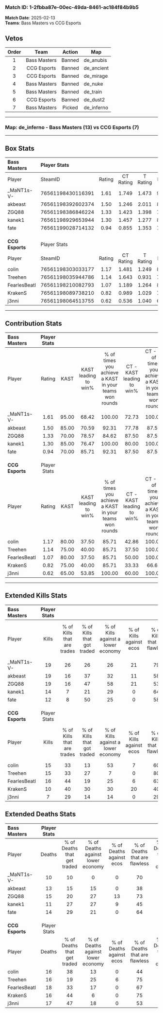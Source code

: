 ### Match ID: 1-2fbba87e-00ec-49da-8461-ac184f84b9b5  
**Match Date**: 2025-02-13  
**Teams**: Bass Masters vs CCG Esports  

## Vetos  

| Order | Team | Action | Map |
| :---: | :--: | :----: | --- |
| 1 | Bass Masters | Banned | de_anubis |
| 2 | CCG Esports | Banned | de_ancient |
| 3 | CCG Esports | Banned | de_mirage |
| 4 | Bass Masters | Banned | de_nuke |
| 5 | Bass Masters | Banned | de_train |
| 6 | CCG Esports | Banned | de_dust2 |
| 7 | Bass Masters | Picked | de_inferno |

---  

### **Map**: de_inferno - Bass Masters (13) vs CCG Esports (7)  
---  

## Box Stats  

| **Bass Masters** | Player Stats      |        |           |          |       |       |       |         |        |      |     |
| :- | :- | :-: | :-: | :-: | :-: | :-: | :-: | :-: | :-: | :-: | :-: |
| Player           | SteamID           | Rating | CT Rating | T Rating | KAST  |  ADR  | Kills | Assists | Deaths | K/D  | HS% |
| _MaNT1s-V-       | 76561198430116391 |  1.61  |   1.749   |  1.473   | 95.00 | 85.5  |  19   |    5    |   10   | 1.90 | 52  |
| akbeast          | 76561198392602374 |  1.50  |   1.246   |  2.011   | 85.00 | 102.2 |  19   |    3    |   13   | 1.46 | 52  |
| ZGQ88            | 76561198386846224 |  1.33  |   1.423   |  1.398   | 70.00 | 101.3 |  19   |    3    |   15   | 1.27 | 57  |
| kanek1           | 76561198929653944 |  1.30  |   1.457   |  1.277   | 85.00 | 83.9  |  14   |    8    |   11   | 1.27 | 42  |
| fate             | 76561199028714132 |  0.94  |   0.855   |  1.353   | 70.00 | 65.7  |  12   |    3    |   14   | 0.86 | 58  |
|                  |                   |        |           |          |       |       |       |         |        |      |     |
|                  |                   |        |           |          |       |       |       |         |        |      |     |
|                  |                   |        |           |          |       |       |       |         |        |      |     |
| **CCG Esports**  | Player Stats      |        |           |          |       |       |       |         |        |      |     |
| Player           | SteamID           | Rating | CT Rating | T Rating | KAST  |  ADR  | Kills | Assists | Deaths | K/D  | HS% |
| coIin            | 76561198303033177 |  1.17  |   1.481   |  1.249   | 80.00 | 88.5  |  15   |    4    |   16   | 0.94 | 40  |
| Treehen          | 76561198035944786 |  1.14  |   1.643   |  0.931   | 75.00 | 87.6  |  15   |    5    |   16   | 0.94 | 33  |
| FearlesBeatl     | 76561198210082793 |  1.07  |   1.189   |  1.264   | 80.00 | 63.0  |  16   |    3    |   18   | 0.89 | 50  |
| KrakenS          | 76561198089738210 |  0.82  |   0.989   |  1.029   | 75.00 | 58.2  |  10   |    3    |   16   | 0.63 | 70  |
| j3nni            | 76561198064513755 |  0.62  |   0.536   |  1.040   | 65.00 | 59.3  |   7   |   10    |   17   | 0.41 | 57  |
---  

## Contribution Stats  

| **Bass Masters** | Player Stats |       |                      |                                                        |                           |                                                             |                          |                                                            |
| :- | :-: | :-: | :-: | :-: | :-: | :-: | :-: | :-: |
| Player           |    Rating    | KAST  | KAST leading to win% | % of times you achieve a KAST in your teams won rounds | CT - KAST leading to win% | CT - % of times you achieve a KAST in your teams won rounds | T - KAST leading to win% | T - % of times you achieve a KAST in your teams won rounds |
| _MaNT1s-V-       |     1.61     | 95.00 |        68.42         |                         100.00                         |           72.73           |                           100.00                            |          62.50           |                           100.00                           |
| akbeast          |     1.50     | 85.00 |        70.59         |                         92.31                          |           77.78           |                            87.50                            |          62.50           |                           100.00                           |
| ZGQ88            |     1.33     | 70.00 |        78.57         |                         84.62                          |           87.50           |                            87.50                            |          66.67           |                           80.00                            |
| kanek1           |     1.30     | 85.00 |        76.47         |                         100.00                         |           80.00           |                           100.00                            |          71.43           |                           100.00                           |
| fate             |     0.94     | 70.00 |        85.71         |                         92.31                          |           87.50           |                            87.50                            |          83.33           |                           100.00                           |
|                  |              |       |                      |                                                        |                           |                                                             |                          |                                                            |
|                  |              |       |                      |                                                        |                           |                                                             |                          |                                                            |
|                  |              |       |                      |                                                        |                           |                                                             |                          |                                                            |
| **CCG Esports**  | Player Stats |       |                      |                                                        |                           |                                                             |                          |                                                            |
| Player           |    Rating    | KAST  | KAST leading to win% | % of times you achieve a KAST in your teams won rounds | CT - KAST leading to win% | CT - % of times you achieve a KAST in your teams won rounds | T - KAST leading to win% | T - % of times you achieve a KAST in your teams won rounds |
| coIin            |     1.17     | 80.00 |        37.50         |                         85.71                          |           42.86           |                           100.00                            |          33.33           |                           75.00                            |
| Treehen          |     1.14     | 75.00 |        40.00         |                         85.71                          |           37.50           |                           100.00                            |          42.86           |                           75.00                            |
| FearlesBeatl     |     1.07     | 80.00 |        37.50         |                         85.71                          |           50.00           |                           100.00                            |          30.00           |                           75.00                            |
| KrakenS          |     0.82     | 75.00 |        40.00         |                         85.71                          |           33.33           |                            66.67                            |          44.44           |                           100.00                           |
| j3nni            |     0.62     | 65.00 |        53.85         |                         100.00                         |           60.00           |                           100.00                            |          50.00           |                           100.00                           |
---  

## Extended Kills Stats  

| **Bass Masters** | Player Stats |                            |                            |                                    |                         |                              |                                 |                                       |                    |           |
| :- | :-: | :-: | :-: | :-: | :-: | :-: | :-: | :-: | :-: | :-: |
| Player           |    Kills     | % of Kills that are trades | % of Kills that got traded | % of Kills against a lower economy | % of Kills against ecos | % of Kills that are flawless | % of Kills that are close duels | % of Kills that are assisted by flash | Pistol Round Kills | AWP Kills |
| _MaNT1s-V-       |      19      |             26             |             26             |                 26                 |           21            |              79              |               11                |                   5                   |         3          |     2     |
| akbeast          |      19      |             16             |             37             |                 32                 |           11            |              58              |                0                |                   0                   |         2          |     2     |
| ZGQ88            |      19      |             16             |             47             |                 58                 |           21            |              53              |                5                |                   0                   |         0          |     2     |
| kanek1           |      14      |             7              |             21             |                 29                 |            0            |              64              |               14                |                   0                   |         0          |     1     |
| fate             |      12      |             8              |             50             |                 25                 |            0            |              58              |               17                |                   8                   |         0          |     1     |
|                  |              |                            |                            |                                    |                         |                              |                                 |                                       |                    |           |
|                  |              |                            |                            |                                    |                         |                              |                                 |                                       |                    |           |
|                  |              |                            |                            |                                    |                         |                              |                                 |                                       |                    |           |
| **CCG Esports**  | Player Stats |                            |                            |                                    |                         |                              |                                 |                                       |                    |           |
| Player           |    Kills     | % of Kills that are trades | % of Kills that got traded | % of Kills against a lower economy | % of Kills against ecos | % of Kills that are flawless | % of Kills that are close duels | % of Kills that are assisted by flash | Pistol Round Kills | AWP Kills |
| coIin            |      15      |             33             |             13             |                 53                 |            7            |              60              |                0                |                   0                   |         0          |     2     |
| Treehen          |      15      |             33             |             27             |                 7                  |            0            |              80              |                7                |                   0                   |         6          |     4     |
| FearlesBeatl     |      16      |             44             |             19             |                 25                 |            6            |              63              |                6                |                   6                   |         1          |     1     |
| KrakenS          |      10      |             40             |             30             |                 30                 |           20            |              40              |                0                |                  10                   |         0          |     0     |
| j3nni            |      7       |             29             |             14             |                 14                 |            0            |              29              |                0                |                  14                   |         1          |     1     |
## Extended Deaths Stats  

| **Bass Masters** | Player Stats |                             |                                   |                          |                               |                            |                           |               |
| :- | :-: | :-: | :-: | :-: | :-: | :-: | :-: | :-: |
| Player           |    Deaths    | % of Deaths that get traded | % of Deaths against lower economy | % of Deaths against ecos | % of Deaths that are flawless | % of Deaths that are close | % of Deaths while blinded | Deaths to AWP |
| _MaNT1s-V-       |      10      |             10              |                 0                 |            0             |              70               |             0              |            10             |       1       |
| akbeast          |      13      |             15              |                15                 |            0             |              38               |             8              |             0             |       1       |
| ZGQ88            |      15      |             20              |                27                 |            13            |              73               |             0              |             0             |       2       |
| kanek1           |      11      |             27              |                27                 |            9             |              45               |             9              |             9             |       2       |
| fate             |      14      |             29              |                21                 |            0             |              64               |             0              |             7             |       2       |
|                  |              |                             |                                   |                          |                               |                            |                           |               |
|                  |              |                             |                                   |                          |                               |                            |                           |               |
|                  |              |                             |                                   |                          |                               |                            |                           |               |
| **CCG Esports**  | Player Stats |                             |                                   |                          |                               |                            |                           |               |
| Player           |    Deaths    | % of Deaths that get traded | % of Deaths against lower economy | % of Deaths against ecos | % of Deaths that are flawless | % of Deaths that are close | % of Deaths while blinded | Deaths to AWP |
| coIin            |      16      |             38              |                13                 |            0             |              44               |             19             |             0             |       2       |
| Treehen          |      16      |             19              |                25                 |            6             |              75               |             13             |             0             |       0       |
| FearlesBeatl     |      18      |             33              |                17                 |            0             |              67               |             6              |             6             |       0       |
| KrakenS          |      16      |             44              |                 6                 |            0             |              75               |             0              |             6             |       1       |
| j3nni            |      17      |             47              |                18                 |            0             |              53               |             6              |             0             |       2       |
